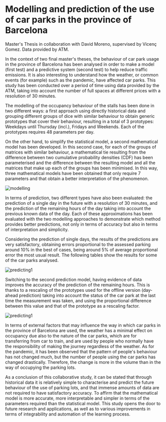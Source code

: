 # Modelling and prediction of the use of car parks in the province of Barcelona
Master's Thesis in collaboration with David Moreno, supervised by Vicenç Gomez. Data provided by ATM.  

In the context of two final master's theses, the behaviour of car park usage in the province of Barcelona has been analysed in order to make a model (first test) and a predictive system (second test) to help reduce traffic emissions. It is also interesting to understand how the weather, or common events (for example) such as the pandemic, have affected car parks. This study has been conducted over a period of time using data provided by the ATM, taking into account the number of full spaces at different prices with a resolution of 30 minutes.

The modelling of the occupancy behaviour of the stalls has been done in two different ways: a first approach using directly historical data and grouping different groups of dice with similar behaviour to obtain generic prototypes that cover their behaviour, resulting in a total of 3 prototypes: Weekdays until Thursday (incl.), Fridays and Weekends. Each of the prototypes requires 48 parameters per day. 

On the other hand, to simplify the statistical model, a second mathematical model has been developed. In this second case, for each of the groups of matrices with similar behaviour, a mathematical tie resulting from the difference between two cumulative probability densities (CDF) has been parameterised and the difference between the resulting model and all the matrices that make up each of the groups has been minimised. In this way, three mathematical models have been obtained that only require 7 parameters and that obtain a better interpretation of the phenomenon. 

![modelling](images/modelling.jpg)


In terms of prediction, two different types have also been evaluated: the prediction of a single day in the future with a resolution of 30 minutes, and the prediction of the remaining hours of the day taking into account the previous known data of the day. Each of these approximations has been evaluated with the two modelling approaches to demonstrate which method provides better predictions, not only in terms of accuracy but also in terms of interpretation and simplicity.

Considering the prediction of single days, the results of the predictions are very satisfactory, obtaining errors proportional to the assessed parking around 10% in the best of cases, being around 5% of average proportional error the most usual result. The following tables show the results for some of the car parks analysed. 


![predicting1](images/full_day_prediction.jpg)

Switching to the second prediction model, having evidence of data improves the accuracy of the prediction of the remaining hours. This is thanks to a rescaling of the prototypes used for the offline version (day-ahead prediction) taking into account the status of the car park at the last time the measurement was taken, and using the proportional difference between this value and that of the prototype as a rescaling factor.  

![predicting1](images/realtime_prediction.jpg)

In terms of external factors that may influence the way in which car parks in the province of Barcelona are used, the weather has a minimal effect on occupancy due also to the nature of the car parks, which are for transferring from car to train, and are used by people who normally have the responsibility of making the journey regardless of the weather. As for the pandemic, it has been observed that the pattern of people's behaviour has not changed much, but the number of people using the car parks has changed drastically. Therefore, the change is more in the volume than in the way of occupying the parking lots.

As a conclusion of this collaborative study, it can be stated that through historical data it is relatively simple to characterise and predict the future behaviour of the use of parking lots, and that immense amounts of data are not required to have satisfactory accuracy. To affirm that the mathematical model is more accurate, more interpretable and simpler in terms of the parameters required than the statistical model. This study opens the door to future research and applications, as well as to various improvements in terms of integrability and automation of the learning process. 

